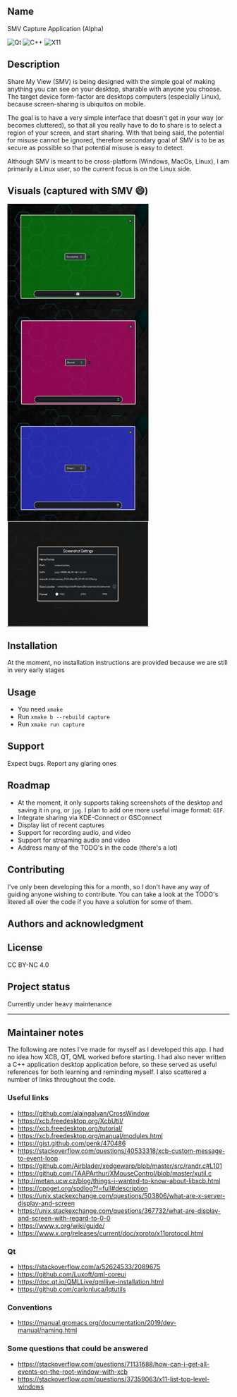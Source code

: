 ## Name
SMV Capture Application (Alpha)

![Qt](https://img.shields.io/badge/5.15-%2341CD52?style=for-the-badge&logo=Qt&logoColor=white&logoSize=auto)
![C++](https://img.shields.io/badge/17-%2300599C?style=for-the-badge&logo=cplusplus&logoColor=white&logoSize=auto)
![X11](https://img.shields.io/badge/XCB-%23F28834?style=for-the-badge&logo=xdotorg&logoColor=white&logoSize=auto)

## Description
Share My View (SMV) is being designed with the simple goal of making anything you can see on your desktop, sharable with anyone you choose. The target device form-factor are desktops computers (especially Linux), because screen-sharing is ubiquitos on mobile.

The goal is to have a very simple interface that doesn't get in your way (or becomes cluttered), so that all you really have to do to share is to select a region of your screen, and start sharing.
With that being said, the potential for misuse cannot be ignored, therefore secondary goal of SMV is to be as secure as possible so that potential misuse is easy to detect.

Although SMV is meant to be cross-platform (Windows, MacOs, Linux), I am primarily a Linux user, so the current focus is on the Linux side.

## Visuals (captured with SMV :smile:)
<div style="width: 100%; display: flex; flex-wrap: wrap">
<img src="docs/images/screenshot.png" style="max-width: 320px">
<img src="docs/images/record.png" style="max-width: 320px">
<img src="docs/images/stream.png" style="max-width: 320px">
<img src="docs/images/settings.png" style="max-width: 320px">
</div>

## Installation
At the moment, no installation instructions are provided because we are still in very early stages

## Usage
- You need `xmake`
- Run `xmake b --rebuild capture`
- Run `xmake run capture`

## Support
Expect bugs. Report any glaring ones

## Roadmap
- At the moment, it only supports taking screenshots of the desktop and saving it in `png`, or `jpg`. I plan to add one more useful image format: `GIF`.
- Integrate sharing via KDE-Connect or GSConnect
- Display list of recent captures
- Support for recording audio, and video
- Support for streaming audio and video
- Address many of the TODO's in the code (there's a lot)

## Contributing
I've only been developing this for a month, so I don't have any way of guiding anyone wishing to contribute. You can take a look at the TODO's litered all over the code if you have a solution for some of them.

## Authors and acknowledgment

## License
CC BY-NC 4.0

## Project status
Currently under heavy maintenance

---

## Maintainer notes
The following are notes I've made for myself as I developed this app. I had no idea how XCB, QT, QML worked before starting. I had also never written a C++ application desktop application before, so these served as useful references for both learning and reminding myself. I also scattered a number of links throughout the code.

### Useful links
- https://github.com/alaingalvan/CrossWindow
- https://xcb.freedesktop.org/XcbUtil/
- https://xcb.freedesktop.org/tutorial/
- https://xcb.freedesktop.org/manual/modules.html
- https://gist.github.com/penk/470486
- https://stackoverflow.com/questions/40533318/xcb-custom-message-to-event-loop
- https://github.com/Airblader/xedgewarp/blob/master/src/randr.c#L101
- https://github.com/TAAPArthur/XMouseControl/blob/master/xutil.c
- http://metan.ucw.cz/blog/things-i-wanted-to-know-about-libxcb.html
- https://cppget.org/spdlog?f=full#description
- https://unix.stackexchange.com/questions/503806/what-are-x-server-display-and-screen
- https://unix.stackexchange.com/questions/367732/what-are-display-and-screen-with-regard-to-0-0
- https://www.x.org/wiki/guide/
- https://www.x.org/releases/current/doc/xproto/x11protocol.html

### Qt
- https://stackoverflow.com/a/52624533/2089675
- https://github.com/Luxoft/qml-coreui
- https://doc.qt.io/QMLLive/qmllive-installation.html
- https://github.com/carlonluca/lqtutils

### Conventions
- https://manual.gromacs.org/documentation/2019/dev-manual/naming.html

### Some questions that could be answered
- https://stackoverflow.com/questions/71131688/how-can-i-get-all-events-on-the-root-window-with-xcb
- https://stackoverflow.com/questions/37359063/x11-list-top-level-windows
